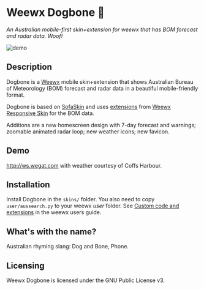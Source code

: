 # Weewx Dogbone :iphone:

*An Australian mobile-first skin+extension for weewx that has BOM forecast and radar data. Woof!*


![demo](https://github.com/raoulwegat/weewx-dogbone/blob/master/demo.gif)


## Description

Dogbone is a [Weewx](http://www.weewx.com) mobile skin+extension that shows
Australian Bureau of Meteorology (BOM) forecast and radar data in a beautiful
mobile-friendly format.

Dogbone is based on [SofaSkin](http://neoground.com/projects/weewx/) and uses [extensions](https://github.com/dcapslock/weewx-responsive-skin/wiki/Australian-%27Search%27-Extensions)
from [Weewx Responsive Skin](https://github.com/dcapslock/weewx-responsive-skin)
for the BOM data.

Additions are a new homescreen design with 7-day forecast and warnings;
zoomable animated radar loop; new weather icons; new favicon.

## Demo

http://ws.wegat.com with weather courtesy of Coffs Harbour.

## Installation

Install Dogbone in the `skins/` folder. You also need to
copy `user/aussearch.py` to your weewx _user_ folder. See [Custom code and extensions](http://www.weewx.com/docs/usersguide.htm#Custom_code_or_extensions) in the weewx users guide.

## What's with the name?

Australian rhyming slang: Dog and Bone, Phone.


## Licensing

Weewx Dogbone is licensed under the GNU Public License v3.
